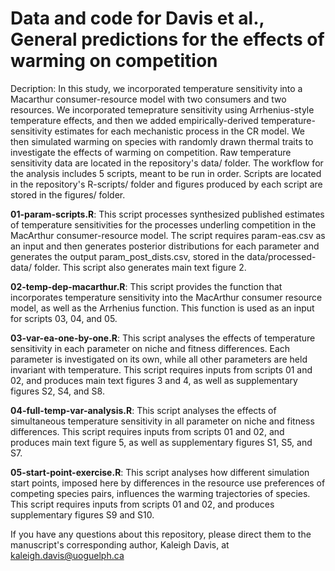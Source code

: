# Data and code for Davis et al., General predictions for the effects of warming on competition

Decription:
In this study, we incorporated temperature sensitivity into a Macarthur consumer-resource model with two consumers and two resources. We incorporated temeprature sensitivity using Arrhenius-style temperature effects, and then we added empirically-derived temperature-sensitivity estimates for each mechanistic process in the CR model.  We then simulated warming on species with randomly drawn thermal traits to investigate the effects of warming on competition. Raw temperature sensitivity data are located in the repository's data/ folder. The workflow for the analysis includes 5 scripts, meant to be run in order. Scripts are located in the repository's R-scripts/ folder and figures produced by each script are stored in the figures/ folder.

**01-param-scripts.R**:
This script processes synthesized published estimates of temperature sensitivities for the processes underling competition in the MacArthur consumer-resource model. The script requires param-eas.csv as an input and then generates posterior distributions for each parameter and generates the output param_post_dists.csv, stored in the data/processed-data/ folder. This script also generates main text figure 2.

**02-temp-dep-macarthur.R**:
This script provides the function that incorporates temperature sensitivity into the MacArthur consumer resource model, as well as the Arrhenius function. This function is used as an input for scripts 03, 04, and 05.

**03-var-ea-one-by-one.R**:
This script analyses the effects of temperature sensitivity in each parameter on niche and fitness differences. Each parameter is investigated on its own, while all other parameters are held invariant with temperature. This script requires inputs from scripts 01 and 02, and produces main text figures 3 and 4, as well as supplementary figures S2, S4, and S8.

**04-full-temp-var-analysis.R**:
This script analyses the effects of simultaneous temperature sensitivity in all parameter on niche and fitness differences. This script requires inputs from scripts 01 and 02, and produces main text figure 5, as well as supplementary figures S1, S5, and S7.

**05-start-point-exercise.R**:
This script analyses how different simulation start points, imposed here by differences in the resource use preferences of competing species pairs, influences the warming trajectories of species. This script requires inputs from scripts 01 and 02, and produces supplementary figures S9 and S10.

If you have any questions about this repository, please direct them to the manuscript's corresponding author, Kaleigh Davis, at kaleigh.davis@uoguelph.ca

